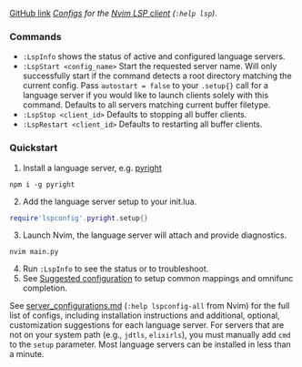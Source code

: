 [GitHub link](https://github.com/neovim/nvim-lspconfig/)
_[Configs](https://github.com/neovim/nvim-lspconfig/blob/master/doc/server_configurations.md) for the [Nvim LSP client](https://neovim.io/doc/user/lsp.html) (`:help lsp`)._

### Commands
- `:LspInfo` shows the status of active and configured language servers.
- `:LspStart <config_name>` Start the requested server name. Will only successfully start if the command detects a root directory matching the current config. Pass `autostart = false` to your `.setup{}` call for a language server if you would like to launch clients solely with this command. Defaults to all servers matching current buffer filetype.
- `:LspStop <client_id>` Defaults to stopping all buffer clients.
- `:LspRestart <client_id>` Defaults to restarting all buffer clients.

### Quickstart
1. Install a language server, e.g. [pyright](https://github.com/neovim/nvim-lspconfig/blob/master/doc/server_configurations.md#pyright)

```shell
npm i -g pyright
```

2. Add the language server setup to your init.lua.

```lua
require'lspconfig'.pyright.setup{}
```

3. Launch Nvim, the language server will attach and provide diagnostics.

```
nvim main.py
```

4. Run `:LspInfo` to see the status or to troubleshoot.
5. See [Suggested configuration](https://github.com/neovim/nvim-lspconfig/blob/master/README.md#Suggested-configuration) to setup common mappings and omnifunc completion.

See [server_configurations.md](https://github.com/neovim/nvim-lspconfig/blob/master/doc/server_configurations.md) (`:help lspconfig-all` from Nvim) for the full list of configs, including installation instructions and additional, optional, customization suggestions for each language server. For servers that are not on your system path (e.g., `jdtls`, `elixirls`), you must manually add `cmd` to the `setup` parameter. Most language servers can be installed in less than a minute.
